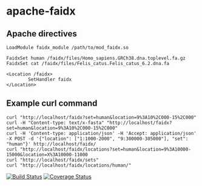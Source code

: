 # apache-faidx

## Apache directives

```
LoadModule faidx_module /path/to/mod_faidx.so

FaidxSet human /faidx/files/Homo_sapiens.GRCh38.dna.toplevel.fa.gz
FaidxSet cat /faidx/files/Felis_catus.Felis_catus_6.2.dna.fa

<Location /faidx>
        SetHandler faidx
</Location>

```

## Example curl command

```
curl "http://localhost/faidx?set=human&location=9%3A10%2C000-15%2C000"
curl -H "Content-type: text/x-fasta" "http://localhost/faidx?set=human&location=9%3A10%2C000-15%2C000"
curl -H 'Content-type: application/json' -H 'Accept: application/json' -X POST -d '{"location": ["1:1000-2000", "9:300000-305000"], "set": "human"}' http://localhost/faidx/
curl "http://localhost/faidx/locations?set=human&location=9%3A10000-15000&location=X%3A10000-11000
curl "http://localhost/faidx/sets"
curl "http://localhost/faidx/locations/human/"
```

[![Build Status](https://travis-ci.org/lairdm/apache-faidx.svg?branch=master)](https://travis-ci.org/lairdm/apache-faidx) [![Coverage Status](https://coveralls.io/repos/github/lairdm/apache-faidx/badge.svg?branch=master)](https://coveralls.io/github/lairdm/apache-faidx?branch=master)